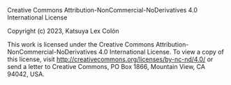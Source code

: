 Creative Commons Attribution-NonCommercial-NoDerivatives 4.0 International License

Copyright (c) 2023, Katsuya Lex Colón

This work is licensed under the Creative Commons Attribution-NonCommercial-NoDerivatives 4.0 International License. To view a copy of this license, visit http://creativecommons.org/licenses/by-nc-nd/4.0/ or send a letter to Creative Commons, PO Box 1866, Mountain View, CA 94042, USA.
